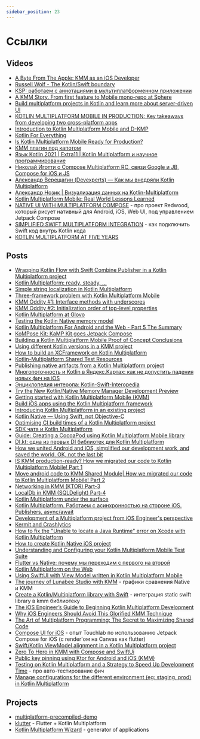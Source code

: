 ```yaml
---
sidebar_position: 23
---
```


# Ссылки

## Videos

- [A Byte From The Apple: KMM as an iOS Developer](https://www.youtube.com/watch?v=gDfgMjTeEj0)
- [Russell Wolf - The Kotlin/Swift boundary](https://vimeo.com/625847664)
- [KSP: работаем с аннотациями в мультиплатформенном приложении](https://www.youtube.com/watch?v=NarGt5fh8dk)
- [A KMM Story. From first feature to Mobile mono-repo at Sphere](https://youtu.be/WD7dif28wxs?t=256)
- [Build multiplatform projects in Kotlin and learn more about server-driven UI](https://www.youtube.com/watch?v=TqgnogQG-cc)
- [KOTLIN MULTIPLATFORM MOBILE IN PRODUCTION: Key takeaways from developing two cross-platform apps](https://www.droidcon.com/2021/11/10/kotlin-multiplatform-mobile-in-production-key-takeaways-from-developing-two-cross-platform-apps/)
- [Introduction to Kotlin Multiplatform Mobile and D-KMP](https://youtu.be/QqR1FNM2M7k)
- [Kotlin For Everything](https://youtu.be/WMRFMPwwUuo?t=4548)
- [Is Kotlin Multiplatform Mobile Ready for Production?](https://youtu.be/L8Xq15NTuCc)
- [KMM плагин под капотом](https://www.youtube.com/watch?v=2YZnpTLsrQ4)
- [Язык Kotlin 2021 | Extra11 | Kotlin Multiplatform и научное программирование](https://youtu.be/u-Cy_o6QG_g)
- [Николай Иготти о Compose Multiplatform RC, связи Google и JB, Compose for iOS и JS](https://www.youtube.com/watch?v=giHTUAmyFWY)
- [Александр Верещагин (Devexperts) — Как мы внедряли Kotlin Multiplatform](https://www.youtube.com/watch?v=D3X5TJpbiaY)
- [Александр Нозик | Визуализация данных на Kotlin-Multiplatform](https://www.youtube.com/watch?v=8F0e_JaoUBU)
- [Kotlin Multiplatform Mobile: Real World Lessons Learned](https://youtu.be/qcwFizHMV4Y)
- [NATIVE UI WITH MULTIPLATFORM COMPOSE](https://www.droidcon.com/2022/09/29/native-ui-with-multiplatform-compose/) - про проект Redwood, который рисует нативный для Android, iOS, Web UI, под управлением Jetpack Compose
- [SIMPLIFIED SWIFT MULTIPLATFORM INTEGRATION](https://www.droidcon.com/2022/09/29/simplified-swift-multiplatform-integration/) - как подключить Swift код внутрь Kotlin кода
- [KOTLIN MULTIPLATFORM AT FIVE YEARS](https://www.droidcon.com/2022/09/29/kotlin-multiplatform-at-five-years/)

## Posts

- [Wrapping Kotlin Flow with Swift Combine Publisher in a Kotlin Multiplatform project](https://johnoreilly.dev/posts/kotlinmultiplatform-swift-combine_publisher-flow/)
- [Kotlin Multiplatform: ready, steady, …](https://medium.com/xorum-io/kotlin-multiplatform-ready-steady-40b5c48abda6)
- [Simple string localization in Kotlin Multiplatform](https://medium.com/xorum-io/simple-string-localization-in-kmm-beaffc5e7a17)
- [Three-framework problem with Kotlin Multiplatform Mobile](https://medium.com/xorum-io/three-framework-problem-with-kotlin-multiplatform-mobile-16267c5afa53)
- [KMM Oddity #1: Interface methods with underscores](https://medium.com/xorum-io/kmm-oddity-1-interface-methods-with-underscores-21523b8ed797)
- [KMM Oddity #2: Initialization order of top-level properties](https://medium.com/xorum-io/kmm-oddity-2-initialization-order-of-top-level-properties-edd11ec350a2)
- [Kotlin Multiplatform at Glovo](https://medium.com/glovo-engineering/kotlin-multiplatform-at-glovo-e54173cb9f5c)
- [Testing the Kotlin Native memory model](https://medium.com/@kpgalligan/testing-the-kotlin-native-memory-model-d3ccd2c2810f)
- [Kotlin Multiplatform For Android and the Web - Part 5 The Summary](https://akjaw.com/kotlin-multiplatform-for-android-and-the-web-part-5-the-summary/)
- [KoMPose Kit: KaMP Kit goes Jetpack Compose](https://dev.to/touchlab/kompose-kit-kamp-kit-goes-jetpack-compose-1k43)
- [Building a Kotlin Multiplatform Mobile Proof of Concept Conclusions](https://akjaw.com/kotlin-multiplatform-mobile-poc-conclusions/)
- [Using different Kotlin versions in a KMM project](https://johnoreilly.dev/posts/kmm-using-different-kotlin-versions/)
- [How to build an XCFramework on Kotlin Multiplatform](https://www.marcogomiero.com/posts/2021/build-xcframework-kmp/)
- [Kotlin-Multiplatform Shared Test Resources](https://developer.squareup.com/blog/kotlin-multiplatform-shared-test-resources/)
- [Publishing native artifacts from a Kotlin Multiplatform project](https://medium.com/glovo-engineering/publishing-native-artifacts-from-a-kotlin-multiplatform-project-24f0abe00209)
- [Многопоточность и Kotlin в Яндекс.Картах: как не допустить падения новых фич на iOS](https://habr.com/ru/company/yandex/blog/575846/)
- [Энциклопедия интеропа: Kotlin-Swift-Interopedia](https://habr.com/ru/company/hh/blog/575996/)
- [Try the New Kotlin/Native Memory Manager Development Preview](https://blog.jetbrains.com/kotlin/2021/08/try-the-new-kotlin-native-memory-manager-development-preview/)
- [Getting started with Kotlin Multiplatform Mobile (KMM)](https://medium.com/@bitrise/getting-started-with-kotlin-multiplatform-mobile-kmm-23d02c21d0b9)
- [Build iOS apps using the Kotlin Multiplatform framework](https://pixelcarrot.medium.com/build-ios-apps-using-the-kotlin-multiplatform-framework-724889c7e373)
- [Introducing Kotlin Multiplatform in an existing project](https://www.marcogomiero.com/talks/2021/kmp-existing-project-android-worldwide/)
- [Kotlin Native — Using Swift, not Objective-C](https://medium.com/yazio-engineering/kotlin-native-using-swift-not-objective-c-d7742c040539)
- [Optimising CI build times of a Kotlin Multiplatform project](https://proandroiddev.com/optimising-ci-build-times-of-a-kotlin-multiplatform-project-2a430055f383)
- [SDK чата и Kotlin Multiplatform](https://habr.com/ru/post/589875/)
- [Guide: Creating a CocoaPod using Kotlin Multiplatform Mobile library](https://www.elements.nl/en-blog/guide-creating-a-cocoapod-using-kotlin-multiplatform-mobile-library)
- [DI.kt: одна из первых DI библиотек для Kotlin Multiplatform](https://habr.com/ru/company/wrike/blog/591181/)
- [How we united Android and iOS, simplified our development work, and saved the world. OK, not the last bit](https://blog.sphere.me/how-we-united-android-and-ios-simplified-our-development-work-and-saved-the-world-b17032269a0a)
- [IS KMM production-ready? How we migrated our code to Kotlin Multiplatform Mobile! Part 1](https://medium.com/mounty-engineering/is-kmm-production-ready-how-we-migrated-our-code-to-kotlin-multiplatform-mobile-part-1-d7329874a402)
- [Move android code to KMM Shared Module| How we migrated our code to Kotlin Multiplatform Mobile! Part 2](https://medium.com/mounty-engineering/move-android-code-to-kmm-shared-module-how-we-migrated-our-code-to-kotlin-multiplatform-mobile-e86d70e17a81)
- [Networking in KMM (KTOR) Part-3](https://medium.com/mounty-engineering/networking-in-kmm-ktor-part-3-78ec68787f6a)
- [LocalDb in KMM (SQLDelight) Part-4](https://medium.com/mounty-engineering/localdb-in-kmm-sqldelight-part-4-573ea0904156)
- [Kotlin Multiplatform under the surface](https://dev.to/iurysza/kotlin-multiplatform-under-the-surface-1na3)
- [Kotlin Multiplatform. Работаем с асинхронностью на стороне iOS. Publishers, async/await](https://habr.com/en/post/596497/)
- [Development of a Multiplatform project from iOS Engineer's perspective](https://dev.to/oleksandr_masliukivskyi_1/development-of-a-multiplatform-project-from-ios-engineers-perspective-gnh)
- [Kermit and Crashlytics](https://touchlab.co/kermit-and-crashlytics/)
- [How to fix the "Unable to locate a Java Runtime" error on Xcode with Kotlin Multiplatform](https://www.marcogomiero.com/posts/2021/kmp-no-java-runtime-error-xcode/)
- [How to create Kotlin Native iOS project](https://www.albertgao.xyz/2018/01/14/how-to-create-kotlin-native-ios-project/)
- [Understanding and Configuring your Kotlin Multiplatform Mobile Test Suite](https://touchlab.co/understanding-and-configuring-your-kmm-test-suite/)
- [Flutter vs Native: почему мы переходим с первого на второй](https://habr.com/ru/company/ozontech/blog/648671/)
- [Kotlin Multiplatform on the Web](https://doist.dev/posts/filterist-kotlin-multiplatform-javascript-exploration)
- [Using SwiftUI with View Model written in Kotlin Multiplatform Mobile](https://lwesterhoff.medium.com/using-swiftui-with-view-model-written-in-kotlin-multiplatform-mobile-67cf7b6da551)
- [The journey of Lunabee Studio with KMM](https://medium.com/@anthony.couhier/the-journey-of-lunabee-studio-with-kmm-66895316959e) - графики сравнения Native и KMM
- [Create a Kotlin/Multiplatform library with Swift](https://medium.com/kodein-koders/create-a-kotlin-multiplatform-library-with-swift-1a818b2dc1b0) - интеграция static swift library в kmm библиотеку
- [The iOS Engineer’s Guide to Beginning Kotlin Multiplatform Development](https://artandscienceofcoding.com/science/kmm-for-ios-engineers/)
- [Why iOS Engineers Should Avoid This Glorified KMM Technique](https://artandscienceofcoding.com/science/avoid-this-kmm-technique/)
- [The Art of Multiplatform Programming: The Secret to Maximizing Shared Code](https://artandscienceofcoding.com/science/kmm-maximizing-shared-code/)
- [Compose UI for iOS](https://touchlab.co/compose-ui-for-ios/) - опыт Touchlab по использованию Jetpack Compose for iOS (с render'ом на Canvas как flutter)
- [Swift/Kotlin ViewModel alignment in a Kotlin Multiplatform project](https://johnoreilly.dev/posts/swift-kotlin-viewmodel-kmm-comparison/)
- [Zero To Hero in KMM with Compose and SwiftUi](https://proandroiddev.com/zero-to-hero-in-kmm-with-compose-and-swiftui-d8951f7d80b7)
- [Public key pinning using Ktor for Android and iOS (KMM)](https://medium.com/@MrHardikTrivedi/public-key-pinning-using-ktor-for-android-and-ios-kmm-61066cb34321)
- [Testing on Kotlin Multiplatform and a Strategy to Speed Up Development Time](https://akjaw.com/testing-on-kotlin-multiplatform-and-strategy-to-speed-up-development/) - про авто-тестирование фич
- [Manage configurations for the different environment (eg: staging, prod) in Kotlin Multiplatform](https://sujanpoudel.me/blogs/kmp-setup-config-for-different-environment-in-kmp/)

## Projects

- [multiplatform-precompiled-demo](https://gitlab.icerockdev.com/multiplatform-precompiled-demo)
- [klutter](https://github.com/buijs-dev/klutter) - Flutter + Kotlin Multiplatform
- [Kotlin Multiplatform Wizard](https://terrakok.github.io/kmp-web-wizard/) - generator of applications
